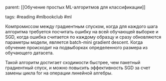 parent: [[Обучение простых ML-алгоритмов для классификации]]

tags: #reading #mlbookclub #ml 

Компромиссом между градиентным спуском, когда для каждого шага алгоритма требуется посчитать ошибку на всей обучающей выборке и SGD, когда ошибка считается по каждому образцу и сразу обновляются параметры модели, является batch-mini gradient descent. Когда обучение происходит на подвыборках определенного размера из обучающего датасета.

Такой алгоритм достигает сходимости быстрее, чем пакетный градиентный спуск, и можно повысить эффективность SGD за счет замены цикла for на операции линейной алгебры.